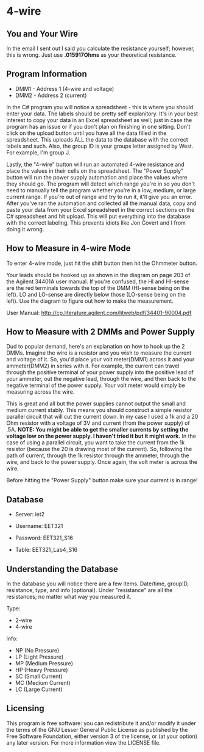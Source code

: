 # 4-wire

## You and Your Wire
In the email I sent out I said you calculate the resistance yourself; however,
this is wrong. Just use **.015917Ohms** as your theoretical resistance.

## Program Information
* DMM1 - Address 1 (4-wire and voltage)
* DMM2 - Address 2 (current)

In the C# program you will notice a spreadsheet - this is where you should
enter your data. The labels should be pretty self explanitory. It's in your 
best interest to copy your data in an Excel spreadsheet as well; just in case 
the program has an issue or if you don't plan on finishing in one sitting.
Don't click on the upload button until you have all the data filled in
the spreadsheet. This uploads ALL the data to the database with the correct
labels and such. Also, the group ID is your groups letter assigned by West.
For example, I'm group J.

Lastly, the "4-wire" button will run an automated 4-wire resistance and 
place the values in their cells on the spreadsheet. The "Power Supply" button
will run the power supply automation and place the values where they should
go.
The program will detect which range you're in so you don't need to
manually tell the program whether you're in a low, medium, or large current
range. If you're out of range and try to run it, it'll give you an error.
After you've ran the automation and collected all the manual data, copy
and paste your data from your Excel spreadsheet in the correct sections 
on the C# spreadsheet and hit upload. This will put everything into the
database with the correct labeling. This prevents idiots like Jon Covert
and I from doing it wrong.

## How to Measure in 4-wire Mode

To enter 4-wire mode, just hit the shift button then hit the Ohmmeter button.

Your leads should be hooked up as shown in the diagram on page 203 of the Agilent 
34401A user manual. If you're confused, the HI and HI-sense are the red terminals 
towards the top of the DMM (HI-sense being on the left). LO and LO-sense are 
directly below those (LO-sense being on the left). Use the diagram to figure out 
how to make the measurement.

User Manual: http://cp.literature.agilent.com/litweb/pdf/34401-90004.pdf

## How to Measure with 2 DMMs and Power Supply
Dud to popular demand, here's an explanation on how to hook up the 2 DMMs.
Imagine the wire is a resistor and you wish to measure the current and voltage 
of it. So, you'd place your volt meter(DMM1) across it and your ammeter(DMM2) in 
series with it. For example, the current can travel through the positive 
terminal of your power supply into the positive lead of your ammeter, out the 
negative lead, through the wire, and then back to the negative terminal of the 
power supply. Your volt meter would simply be measuring across the wire.

This is great and all but the power supplies cannot output the small and medium 
current stably. This means you should construct a simple resistor parallel circuit
that will cut the current down. In my case I used a 1k and a 20 Ohm resistor with 
a voltage of 3V and current (from the power supply) of .5A. **NOTE: You might be 
able to get the smaller currents by setting the voltage low on the power supply. 
I haven't tried it but it might work.** In the case of using a parallel circuit, 
you want to take the current from the 1k resistor (because the 20 is drawing most
of the current). So, following the path of current, through the 1k resistor through 
the ammeter, through the wire, and back to the power supply. Once again, the volt
meter is across the wire.

Before hitting the "Power Supply" button make sure your current is in range!


## Database
* Server: iet2

* Username: EET321

* Password: EET321_S16

* Table: EET321_Lab4_S16

## Understanding the Database
In the database you will notice there are a few items. Date/time, groupID,
resistance, type, and info (optional). Under "resistance" are all the
resistances; no matter what way you measured it.

Type:
* 2-wire
* 4-wire

Info:
* NP (No Pressure)
* LP (Light Pressure)
* MP (Medium Pressure)
* HP (Heavy Pressure)
* SC (Small Current)
* MC (Medium Current)
* LC (Large Current)

## Licensing
This program is free software: you can redistribute it and/or modify
it under the terms of the GNU Lesser General Public License as published 
by the Free Software Foundation, either version 3 of the license, or
(at your option) any later version. For more information view the LICENSE
file.
